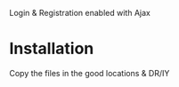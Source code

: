 Login &amp; Registration enabled with Ajax

Installation
============

Copy the files in the good locations & DR/IY

